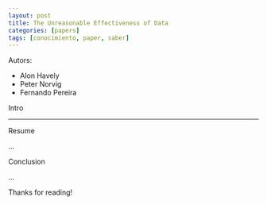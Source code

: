 ```yaml
---
layout: post
title: The Unreasonable Effectiveness of Data
categories: [papers]
tags: [conocimiento, paper, saber]
---
```


<!--Resumen-->

Autors:

- Alon Havely
- Peter Norvig
- Fernando Pereira


Intro


---
<!--more-->


Resume

...

Conclusion

...
  
Thanks for reading!